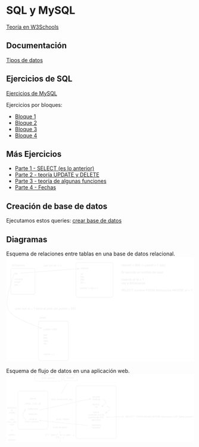 # SQL y MySQL

[Teoría en W3Schools](https://www.w3schools.com/sql/)

## Documentación

[Tipos de datos](https://dev.mysql.com/doc/refman/8.0/en/data-types.html)

## Ejercicios de SQL

[Ejercicios de MySQL](https://parzibyte.me/blog/2018/02/06/ejercicios-resueltos-consultas-sql-mysql/amp/)

Ejercicios por bloques:

- [Bloque 1](1.bloque1.sql)
- [Bloque 2](2.bloque2.sql)
- [Bloque 3](3.bloque3.sql)
- [Bloque 4](4.bloque4.sql)

## Más Ejercicios

- [Parte 1 - SELECT (es lo anterior)](https://parzibyte.me/blog/2018/02/06/ejercicios-resueltos-consultas-sql-mysql/)
- [Parte 2 - teoría UPDATE y DELETE](https://parzibyte.me/blog/2018/02/12/ejercicios-mysql-cadena-update-delete/)
- [Parte 3 - teoría de algunas funciones](https://parzibyte.me/blog/2018/02/23/mas-ejercicios-resueltos-mysql-combinando-funciones/)
- [Parte 4 - Fechas](https://parzibyte.me/blog/2020/12/28/ejercicios-resueltos-mysql-4/)

## Creación de base de datos

Ejecutamos estos queries: [crear base de datos](0.crear_db.sql)

## Diagramas
Esquema de relaciones entre tablas en una base de datos relacional.
![Base de datos relacionales](./db_relacionales.png)

Esquema de flujo de datos en una aplicación web.
![Front y back end con db](./front_y_back.png)
